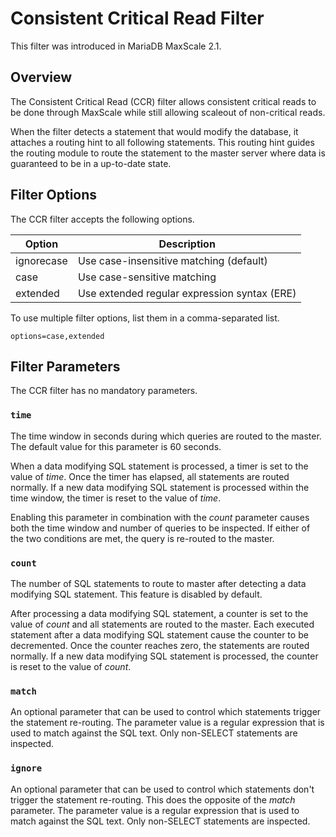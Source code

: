 # Consistent Critical Read Filter

This filter was introduced in MariaDB MaxScale 2.1.

## Overview

The Consistent Critical Read (CCR) filter allows consistent critical reads to be
done through MaxScale while still allowing scaleout of non-critical reads.

When the filter detects a statement that would modify the database, it attaches a
routing hint to all following statements. This routing hint guides the routing
module to route the statement to the master server where data is guaranteed to be
in a up-to-date state.

## Filter Options

The CCR filter accepts the following options.

|Option     |Description                                 |
|-----------|--------------------------------------------|
|ignorecase |Use case-insensitive matching (default)     |
|case       |Use case-sensitive matching                 |
|extended   |Use extended regular expression syntax (ERE)|

To use multiple filter options, list them in a comma-separated list.

```
options=case,extended
```

## Filter Parameters

The CCR filter has no mandatory parameters.

### `time`

The time window in seconds during which queries are routed to the master. The
default value for this parameter is 60 seconds.

When a data modifying SQL statement is processed, a timer is set to the value of
_time_. Once the timer has elapsed, all statements are routed normally. If a new
data modifying SQL statement is processed within the time window, the timer is
reset to the value of _time_.

Enabling this parameter in combination with the _count_ parameter causes both the
time window and number of queries to be inspected. If either of the two
conditions are met, the query is re-routed to the master.

### `count`

The number of SQL statements to route to master after detecting a data modifying
SQL statement. This feature is disabled by default.

After processing a data modifying SQL statement, a counter is set to the value of
_count_ and all statements are routed to the master. Each executed statement
after a data modifying SQL statement cause the counter to be decremented. Once
the counter reaches zero, the statements are routed normally. If a new data
modifying SQL statement is processed, the counter is reset to the value of
_count_.

### `match`

An optional parameter that can be used to control which statements trigger the
statement re-routing. The parameter value is a regular expression that is used to
match against the SQL text. Only non-SELECT statements are inspected.

### `ignore`

An optional parameter that can be used to control which statements don't trigger
the statement re-routing. This does the opposite of the _match_ parameter. The
parameter value is a regular expression that is used to match against the SQL
text. Only non-SELECT statements are inspected.
